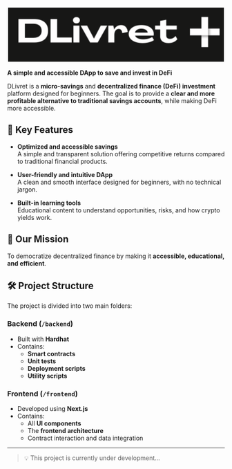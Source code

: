 <p align="center">
  <img src="frontend/public/LogoBlancBackgrounded.png" alt="DLivret Logo" width="500"/>
</p>

**A simple and accessible DApp to save and invest in DeFi**

DLivret is a **micro-savings** and **decentralized finance (DeFi) investment** platform designed for beginners. The goal is to provide a **clear and more profitable alternative to traditional savings accounts**, while making DeFi more accessible.

## 🚀 Key Features

- **Optimized and accessible savings**  
  A simple and transparent solution offering competitive returns compared to traditional financial products.

- **User-friendly and intuitive DApp**  
  A clean and smooth interface designed for beginners, with no technical jargon.

- **Built-in learning tools**  
  Educational content to understand opportunities, risks, and how crypto yields work.

## 🎯 Our Mission

To democratize decentralized finance by making it **accessible, educational, and efficient**.

## 🛠️ Project Structure

The project is divided into two main folders:

### Backend (`/backend`)

- Built with **Hardhat**
- Contains:
  - **Smart contracts**
  - **Unit tests**
  - **Deployment scripts**
  - **Utility scripts**

### Frontend (`/frontend`)

- Developed using **Next.js**
- Contains:
  - All **UI components**
  - The **frontend architecture**
  - Contract interaction and data integration

---

> 💡 This project is currently under development...
